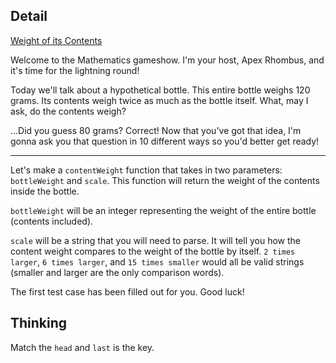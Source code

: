 ## Detail

[Weight of its Contents](https://www.codewars.com/kata/weight-of-its-contents/train/haskell)

Welcome to the Mathematics gameshow. I'm your host, Apex Rhombus, and it's time for the lightning round!

Today we'll talk about a hypothetical bottle. This entire bottle weighs 120 grams. Its contents weigh twice as much as the bottle itself. What, may I ask, do the contents weigh?

...Did you guess 80 grams? Correct! Now that you've got that idea, I'm gonna ask you that question in 10 different ways so you'd better get ready!

------

Let's make a `contentWeight` function that takes in two parameters: `bottleWeight` and `scale`. This function will return the weight of the contents inside the bottle.

`bottleWeight` will be an integer representing the weight of the entire bottle (contents included).

`scale` will be a string that you will need to parse. It will tell you how the content weight compares to the weight of the bottle by itself. `2 times larger`, `6 times larger`, and `15 times smaller` would all be valid strings (smaller and larger are the only comparison words). 

The first test case has been filled out for you. Good luck!

## Thinking

Match the `head` and `last` is the key.